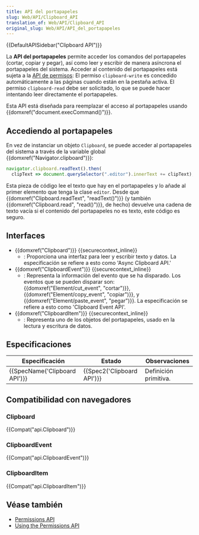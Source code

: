 ```yaml
---
title: API del portapapeles
slug: Web/API/Clipboard_API
translation_of: Web/API/Clipboard_API
original_slug: Web/API/API_del_portapapeles
---
```

{{DefaultAPISidebar("Clipboard API")}}

La **API del portapapeles** permite acceder los comandos del portapapeles (cortar, copiar y pegar), así como leer y escribir de manera asíncrona el portapapeles del sistema. Acceder al contenido del portapapeles está sujeta a la [API de permisos](/es/docs/Web/API/Permissions_API): El permiso `clipboard-write` es concedido automáticamente a las páginas cuando están en la pestaña activa. El permiso `clipboard-read` debe ser solicitado, lo que se puede hacer intentando leer directamente el portapapeles.

Esta API está diseñada para reemplazar el acceso al portapapeles usando {{domxref("document.execCommand()")}}.

## Accediendo al portapapeles

En vez de instanciar un objeto `Clipboard`, se puede acceder al portapapeles del sistema a través de la variable global {{domxref("Navigator.clipboard")}}:

```js
navigator.clipboard.readText().then(
  clipText => document.querySelector(".editor").innerText += clipText);
```

Esta pieza de código lee el texto que hay en el portapapeles y lo añade al primer elemento que tenga la clase `editor`. Desde que {{domxref("Clipboard.readText", "readText()")}} (y también {{domxref("Clipboard.read", "read()")}}, de hecho) devuelve una cadena de texto vacía si el contenido del portapapeles no es texto, este código es seguro.

## Interfaces

- {{domxref("Clipboard")}} {{securecontext_inline}}
  - : Proporciona una interfaz para leer y escribir texto y datos. La especificación se refiere a esto como 'Async Clipboard API.'
- {{domxref("ClipboardEvent")}} {{securecontext_inline}}
  - : Representa la información del evento que se ha disparado. Los eventos que se pueden disparar son: {{domxref("Element/cut_event", "cortar")}}, {{domxref("Element/copy_event", "copiar")}}, y {{domxref("Element/paste_event", "pegar")}}. La especificación se refiere a esto como 'Clipboard Event API'.
- {{domxref("ClipboardItem")}} {{securecontext_inline}}
  - : Representa uno de los objetos del portapapeles, usado en la lectura y escritura de datos.

## Especificaciones

| Especificación                           | Estado                               | Observaciones         |
| ---------------------------------------- | ------------------------------------ | --------------------- |
| {{SpecName('Clipboard API')}} | {{Spec2('Clipboard API')}} | Definición primitiva. |

## Compatibilidad con navegadores

### Clipboard

{{Compat("api.Clipboard")}}

### ClipboardEvent

{{Compat("api.ClipboardEvent")}}

### ClipboardItem

{{Compat("api.ClipboardItem")}}

## Véase también

- [Permissions API](/es/docs/Web/API/Permissions)
- [Using the Permissions API](/es/docs/Web/API/Permissions_API/Using_the_Permissions_API)

